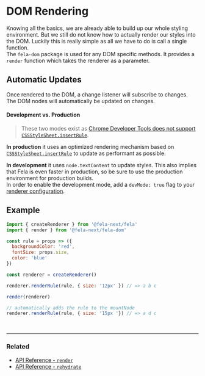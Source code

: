 # DOM Rendering

Knowing all the basics, we are already able to build up our whole styling environment. But we still do not know how to actually render our styles into the DOM. Luckily this is really simple as all we have to do is call a single function.<br>
The `fela-dom` package is used for any DOM specific methods.
It provides a `render` function which takes the renderer as a parameter.

## Automatic Updates
Once rendered to the DOM, a change listener will subscribe to changes. The DOM nodes will automatically be updated on changes.

#### Development vs. Production
> These two modes exist as [Chrome Developer Tools does not support `CSSStyleSheet.insertRule`](https://bugs.chromium.org/p/chromium/issues/detail?id=387952).

**In production** it uses an optimized rendering mechanism based on [`CSSStyleSheet.insertRule`](https://developer.mozilla.org/en-US/docs/Web/api/CSSStyleSheet/insertRule) to update as performant as possible.

**In development** it uses `node.textContent` to update styles. This also implies that Fela is even faster in production, so be sure to use the production environment for production builds.<br>
In order to enable the development mode, add a `devMode: true` flag to your [renderer configuration](RendererConfiguration.md).

## Example

```javascript
import { createRenderer } from '@fela-next/fela'
import { render } from '@fela-next/fela-dom'

const rule = props => ({
  backgroundColor: 'red',
  fontSize: props.size,
  color: 'blue'
})

const renderer = createRenderer()

renderer.renderRule(rule, { size: '12px' }) // => a b c

render(renderer)

// automatically adds the rule to the mountNode
renderer.renderRule(rule, { size: '15px '}) // => a d c
```

<br>

---

### Related
* [API Reference - `render`](../api/fela-dom/render.md)
* [API Reference - `rehydrate`](../api/fela-dom/rehydrate.md)
